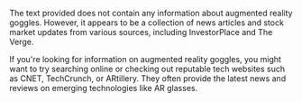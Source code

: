 The text provided does not contain any information about augmented reality goggles. However, it appears to be a collection of news articles and stock market updates from various sources, including InvestorPlace and The Verge.

If you're looking for information on augmented reality goggles, you might want to try searching online or checking out reputable tech websites such as CNET, TechCrunch, or ARtillery. They often provide the latest news and reviews on emerging technologies like AR glasses.